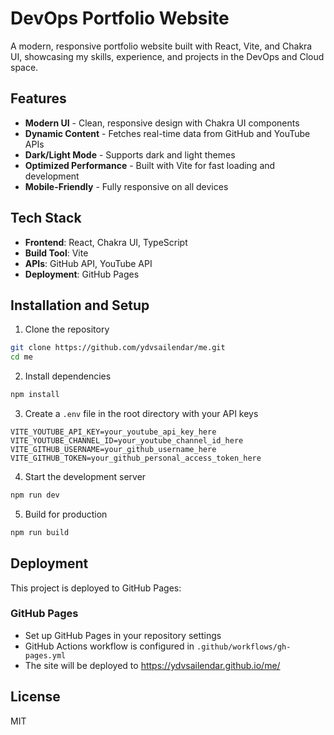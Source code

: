 # DevOps Portfolio Website

A modern, responsive portfolio website built with React, Vite, and Chakra UI, showcasing my skills, experience, and projects in the DevOps and Cloud space.

## Features

- **Modern UI** - Clean, responsive design with Chakra UI components
- **Dynamic Content** - Fetches real-time data from GitHub and YouTube APIs
- **Dark/Light Mode** - Supports dark and light themes
- **Optimized Performance** - Built with Vite for fast loading and development
- **Mobile-Friendly** - Fully responsive on all devices

## Tech Stack

- **Frontend**: React, Chakra UI, TypeScript
- **Build Tool**: Vite
- **APIs**: GitHub API, YouTube API
- **Deployment**: GitHub Pages

## Installation and Setup

1. Clone the repository

```bash
git clone https://github.com/ydvsailendar/me.git
cd me
```

2. Install dependencies

```bash
npm install
```

3. Create a `.env` file in the root directory with your API keys

```
VITE_YOUTUBE_API_KEY=your_youtube_api_key_here
VITE_YOUTUBE_CHANNEL_ID=your_youtube_channel_id_here
VITE_GITHUB_USERNAME=your_github_username_here
VITE_GITHUB_TOKEN=your_github_personal_access_token_here
```

4. Start the development server

```bash
npm run dev
```

5. Build for production

```bash
npm run build
```

## Deployment

This project is deployed to GitHub Pages:

### GitHub Pages

- Set up GitHub Pages in your repository settings
- GitHub Actions workflow is configured in `.github/workflows/gh-pages.yml`
- The site will be deployed to <https://ydvsailendar.github.io/me/>

## License

MIT
